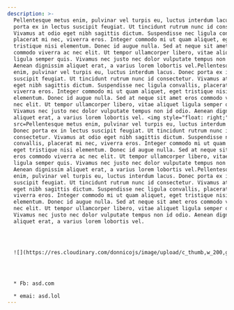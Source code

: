 ```yaml
---
description: >-
  Pellentesque metus enim, pulvinar vel turpis eu, luctus interdum lacus. Donec
  porta ex in lectus suscipit feugiat. Ut tincidunt rutrum nunc id consectetur.
  Vivamus at odio eget nibh sagittis dictum. Suspendisse nec ligula convallis,
  placerat mi nec, viverra eros. Integer commodo mi ut quam aliquet, eget
  tristique nisi elementum. Donec id augue nulla. Sed at neque sit amet eros
  commodo viverra ac nec elit. Ut tempor ullamcorper libero, vitae aliquet
  ligula semper quis. Vivamus nec justo nec dolor vulputate tempus non id odio.
  Aenean dignissim aliquet erat, a varius lorem lobortis vel.Pellentesque metus
  enim, pulvinar vel turpis eu, luctus interdum lacus. Donec porta ex in lectus
  suscipit feugiat. Ut tincidunt rutrum nunc id consectetur. Vivamus at odio
  eget nibh sagittis dictum. Suspendisse nec ligula convallis, placerat mi nec,
  viverra eros. Integer commodo mi ut quam aliquet, eget tristique nisi
  elementum. Donec id augue nulla. Sed at neque sit amet eros commodo viverra ac
  nec elit. Ut tempor ullamcorper libero, vitae aliquet ligula semper quis.
  Vivamus nec justo nec dolor vulputate tempus non id odio. Aenean dignissim
  aliquet erat, a varius lorem lobortis vel. <img style="float: right;"
  src=Pellentesque metus enim, pulvinar vel turpis eu, luctus interdum lacus.
  Donec porta ex in lectus suscipit feugiat. Ut tincidunt rutrum nunc id
  consectetur. Vivamus at odio eget nibh sagittis dictum. Suspendisse nec ligula
  convallis, placerat mi nec, viverra eros. Integer commodo mi ut quam aliquet,
  eget tristique nisi elementum. Donec id augue nulla. Sed at neque sit amet
  eros commodo viverra ac nec elit. Ut tempor ullamcorper libero, vitae aliquet
  ligula semper quis. Vivamus nec justo nec dolor vulputate tempus non id odio.
  Aenean dignissim aliquet erat, a varius lorem lobortis vel.Pellentesque metus
  enim, pulvinar vel turpis eu, luctus interdum lacus. Donec porta ex in lectus
  suscipit feugiat. Ut tincidunt rutrum nunc id consectetur. Vivamus at odio
  eget nibh sagittis dictum. Suspendisse nec ligula convallis, placerat mi nec,
  viverra eros. Integer commodo mi ut quam aliquet, eget tristique nisi
  elementum. Donec id augue nulla. Sed at neque sit amet eros commodo viverra ac
  nec elit. Ut tempor ullamcorper libero, vitae aliquet ligula semper quis.
  Vivamus nec justo nec dolor vulputate tempus non id odio. Aenean dignissim
  aliquet erat, a varius lorem lobortis vel.




  ![](https://res.cloudinary.com/donnicojs/image/upload/c_thumb,w_200,g_face/v1573303131/lifestyle/DSC_6139_edited_cqwebm.jpg)




  * Fb: asd.com

  * emai: asd.lol
---
```


